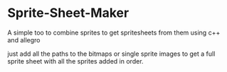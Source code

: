 # Sprite-Sheet-Maker
A simple too to combine sprites to get spritesheets from them using c++ and allegro


just add all the paths to the bitmaps or single sprite images to get a full sprite sheet with all the sprites added in order.
